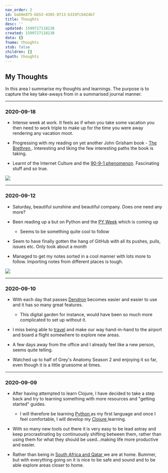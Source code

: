 ```yaml
---
nav_order: 2
id: bab0e875-bb53-4385-8713-b319fcb424b7
title: Thoughts
desc: ''
updated: 1599727118138
created: 1599727118138
data: {}
fname: thoughts
stub: false
children: []
hpath: thoughts
---
```

## My Thoughts

In this area I summarise my thoughts and learnings. The purpose is to capture the key take-aways from in a summarised journal manner.

* * *

### 2020-09-18

- Intense week at work. It feels as if when you take some vacation you then need to work triple to make up for the time you were away rendering any vacation moot. 

- Progressing with my reading on yet another John Grisham book - [The Brethren ](485804ae-e3ef-4d6c-afc6-7d4d54415e1c). Interesting and liking the few interesting paths the book is taking.

- Learnt of the Internet Culture and the <a href=" https://en.wikipedia.org/wiki/1%25_rule_(Internet_culture)" target="_blank">90-9-1 phenomenon</a>. Fascinating stuff and so true.

<img style="max-width: 400px;" src="https://upload.wikimedia.org/wikipedia/commons/8/89/1percentrule.svg"/>  

* * *

### 2020-09-12

- Saturday, beautiful sunshine and beautiful company. Does one need any more?

- Been reading up a but on Python and the <a href="https://pyweek.org/" target="_blank">PY Week</a> which is coming up  
  - Seems to be something quite cool to follow

- Seem to have finally gotten the hang of GitHub with all its pushes, pulls, issues etc. Only took about a month

- Managed to get my notes sorted in a cool manner with lots more to follow. Importing notes from different places is tough.

![](/assets/images/2020-09-13-16-54-31.png)

* * *

### 2020-09-10

- With each day that passes <a href="https://www.dendron.so/" target="_blank">Dendron</a> becomes easier and easier to use and it has so many great features.
  - This digital garden for instance, would have been so much more complicated to set up without it.

- I miss being able to [travel](b33e39c9-8443-41f7-94a6-9b34b046de55) and make our way hand-in-hand to the airport and board a flight somewhere to explore new areas.

- A few days away from the office and I already feel like a new person, seems quite telling.

- Watched up to half of Grey's Anatomy Season 2 and enjoying it so far, even though it is a little gruesome at times.

* * *

### 2020-09-09

- After having attempted to learn Clojure, I have decided to take a step back and try to learning something with more resources and "getting started" guides. 
  - I will therefore be learning [Python ](9cabe777-4b21-4b94-be7b-0cd9a3f3de73) as my first language and once I feel comfortable, I will develop my [Clojure ](6000b39f-04b1-4c49-b75b-dfa603889aa0) learning.

- With so many new tools out there it is very easy to be lead astray and keep procrastinating by continuously shifting between them, rather than using them for what they should be used...making life more productive and easier.

- Rather than being in [South Africa and Qatar ](b33e39c9-8443-41f7-94a6-9b34b046de55) we are at home. Bummer, but with everything going on it is nice to be safe and sound and to be able explore areas closer to home.
